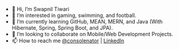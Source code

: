 - 👋 Hi, I’m Swapnil Tiwari
- 👀 I’m interested in gaming, swimming, and football.
- 🌱 I’m currently learning GitHub, MEAN, MERN, and Java (With Hibernate, Spring, Spring Boot, and JPA).
- 💞️ I’m looking to collaborate on Mobile/Web Development Projects.
- 📫 How to reach me <a href="https://github.com/Consolenator">@consolenator</a> | <a href="https://www.linkedin.com/in/connectwithswapnil/">LinkedIn</a>
